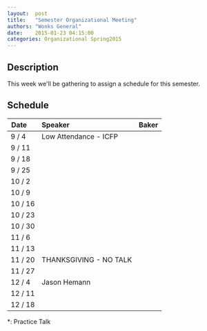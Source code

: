 ```yaml
--- 
layout:  post 
title:   "Semester Organizational Meeting"
authors: "Wonks General" 
date:    2015-01-23 04:15:00 
categories: Organizational Spring2015
--- 
```

## Description

This week we'll be gathering to assign a schedule for this semester.

## Schedule

| Date&nbsp;&nbsp;&nbsp;&nbsp;   | Speaker                     | Baker                          |
|---------|:----------------------------|:-------------------------------|
|  9 /  4 | Low Attendance - ICFP       |                                |
|  9 / 11 |                             |                                |
|  9 / 18 |                             |                                |
|  9 / 25 |                             |                                |
| 10 /  2 |                             |                                |
| 10 /  9 |                             |                                |
| 10 / 16 |                             |                                |
| 10 / 23 |                             |                                |
| 10 / 30 |                             |                                |
| 11 /  6 |                             |                                |
| 11 / 13 |                             |                                |
| 11 / 20 | THANKSGIVING - NO TALK      |                                |
| 11 / 27 |                             |                                |
| 12 /  4 | Jason Hemann                |                                |
| 12 / 11 |                             |                                |
| 12 / 18 |                             |                                |

*: Practice Talk

